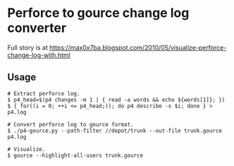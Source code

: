 # Perforce to gource change log converter

Full story is at https://max0x7ba.blogspot.com/2010/05/visualize-perforce-change-log-with.html

## Usage

```
# Extract perforce log.
$ p4_head=$(p4 changes -m 1 | { read -a words && echo ${words[1]}; })
$ { for((i = 0; ++i <= p4_head;)); do p4 describe -s $i; done } > p4.log

# Convert perforce log to gource format.
$ ./p4-gource.py --path-filter //depot/trunk --out-file trunk.gource p4.log

# Visualize.
$ gource --highlight-all-users trunk.gource
```
